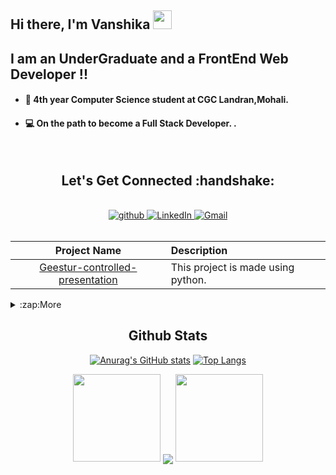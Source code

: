

<html>
 <body>
<!--   <a target="_blank" rel="noopener noreferrer" href="https://github.com/Vanshika95250/Vanshika95250/blob/master/2021Stats.gif"><img src="https://github.com/programvidhi89/programvidhi89/blob/master/2021Stats.gif" style="max-width: 100%;"></a> -->
<!--     <h2>Watch my contribution graph get eaten by the snake 🐍</h2> -->
   
  <h2>Hi there, I'm Vanshika <img src="https://media.giphy.com/media/ltu3chhH9nbtYx36Bd/giphy.gif" width="30"></h2>

  <h2>I am an UnderGraduate and a FrontEnd Web Developer !!</h2>

  - <h4>🏡 4th year Computer Science student at CGC Landran,Mohali.</h4>
  - <h4>💻 On the path to become a Full Stack Developer. .</h4>
  
  <br />


  <h2 align="center">Let's Get Connected :handshake:</h2>
  <p align="center">
  <a href="https://github.com/Vanshika95250">
  <br />
  <img src="https://camo.githubusercontent.com/b2d1ae072c968dbeaf2232f0e1071ae5a7b218b11caec1ae5c69c10ef370a3cc/68747470733a2f2f696d672e736869656c64732e696f2f62616467652f6769746875622d2532333234323932652e7376673f267374796c653d666f722d7468652d6261646765266c6f676f3d676974687562266c6f676f436f6c6f723d7768697465" alt="github" data-canonical-src="https://img.shields.io/badge/github-%2324292e.svg?&amp;style=for-the-badge&amp;logo=github&amp;logoColor=white" style="max-width:100%;">
  </a>

  <a href="www.linkedin.com/in/vanshika-2911b9210">
  <img alt="LinkedIn" src="https://camo.githubusercontent.com/8bb7c1de40aadb0d8eede2add7716932344b30235088d239831fe0e884de8f82/68747470733a2f2f696d672e736869656c64732e696f2f62616467652f6c696e6b6564696e2532302d2532333030373742352e7376673f267374796c653d666f722d7468652d6261646765266c6f676f3d6c696e6b6564696e266c6f676f436f6c6f723d7768697465" data-canonical-src="https://img.shields.io/badge/linkedin%20-%230077B5.svg?&amp;style=for-the-badge&amp;logo=linkedin&amp;logoColor=white" style="max-width:100%;">
  </a>
  <a href="mailto:vanshikajindal.1194@gmail.com"><img alt="Gmail" src="https://camo.githubusercontent.com/571384769c09e0c66b45e39b5be70f68f552db3e2b2311bc2064f0d4a9f5983b/68747470733a2f2f696d672e736869656c64732e696f2f62616467652f476d61696c2d4431343833363f7374796c653d666f722d7468652d6261646765266c6f676f3d676d61696c266c6f676f436f6c6f723d7768697465" data-canonical-src="https://img.shields.io/badge/Gmail-D14836?style=for-the-badge&amp;logo=gmail&amp;logoColor=white" style="max-width:100%;"></a>
    
  <br />
  
  <br />
  <table>
   <thead>
    <tr>
    <th align="center">Project Name</th>
    <th align="left">Description</th>
    </tr>
   </thead>
   <tbody> 
    <tr>
     <td align="center"><a href="https://github.com/Vanshika95250/Gesture-controlled-presentation">Geestur-controlled-presentation</a></td>
     <td align="left">This project is made using python. </td>
    </tr>
    <tr>
    
   </tbody>
  </table>
  
  <details>   <summary>:zap:More</summary>
  
  <h1 align="center"> Tech-Stack </h1>
  <p align="center"> 
  
  
  <a target="_blank" rel="noopener noreferrer" href="https://camo.githubusercontent.com/22adfb1d85bcb2de22efe8036b9ba680ccf43a8303ce921c934b994607400754/68747470733a2f2f696d672e736869656c64732e696f2f62616467652f632b2b2d2532333030353939432e7376673f267374796c653d666f722d7468652d6261646765266c6f676f3d63253242253242266f676f436f6c6f723d7768697465"><img alt="C++" src="https://camo.githubusercontent.com/22adfb1d85bcb2de22efe8036b9ba680ccf43a8303ce921c934b994607400754/68747470733a2f2f696d672e736869656c64732e696f2f62616467652f632b2b2d2532333030353939432e7376673f267374796c653d666f722d7468652d6261646765266c6f676f3d63253242253242266f676f436f6c6f723d7768697465" data-canonical-src="https://img.shields.io/badge/c++-%2300599C.svg?&amp;style=for-the-badge&amp;logo=c%2B%2B&amp;ogoColor=white" style="max-width:80%;"></a>
  
   
   
  <a target="_blank" rel="noopener noreferrer" href="https://camo.githubusercontent.com/1f8e7f12b53c7bf4a9ba15fea5020b97c2dd5a0413bde6aec12df5f0025fcc38/68747470733a2f2f696d672e736869656c64732e696f2f62616467652f68746d6c352d2532334533344632362e7376673f267374796c653d666f722d7468652d6261646765266c6f676f3d68746d6c35266c6f676f436f6c6f723d7768697465"><img alt="HTML5" src="https://camo.githubusercontent.com/1f8e7f12b53c7bf4a9ba15fea5020b97c2dd5a0413bde6aec12df5f0025fcc38/68747470733a2f2f696d672e736869656c64732e696f2f62616467652f68746d6c352d2532334533344632362e7376673f267374796c653d666f722d7468652d6261646765266c6f676f3d68746d6c35266c6f676f436f6c6f723d7768697465" data-canonical-src="https://img.shields.io/badge/html5-%23E34F26.svg?&amp;style=for-the-badge&amp;logo=html5&amp;logoColor=white" style="max-width:100%;"></a>
  
   <a target="_blank" rel="noopener noreferrer" href="https://camo.githubusercontent.com/a0f96256aaddde15e6bc6bcd651d24ba4bb1967339fed819630d91c61aaa1634/68747470733a2f2f696d672e736869656c64732e696f2f62616467652f637373332d2532333135373242362e7376673f267374796c653d666f722d7468652d6261646765266c6f676f3d63737333266c6f676f436f6c6f723d7768697465"><img alt="CSS3" src="https://camo.githubusercontent.com/a0f96256aaddde15e6bc6bcd651d24ba4bb1967339fed819630d91c61aaa1634/68747470733a2f2f696d672e736869656c64732e696f2f62616467652f637373332d2532333135373242362e7376673f267374796c653d666f722d7468652d6261646765266c6f676f3d63737333266c6f676f436f6c6f723d7768697465" data-canonical-src="https://img.shields.io/badge/css3-%231572B6.svg?&amp;style=for-the-badge&amp;logo=css3&amp;logoColor=white" style="max-width:100%;"></a>
   <a href="https://github.com/anuraghazra/github-readme-stats"><img src="https://camo.githubusercontent.com/916d8619dbd36fb80f1f8a3694eadc9836c5969bdfbe1f63e2672b981d1382d6/68747470733a2f2f6769746875622d726561646d652d73746174732e76657263656c2e6170702f6170693f757365726e616d653d56616e7368696b613935323530" alt="Anurag's GitHub stats" data-canonical-src="https://github-readme-stats.vercel.app/api?username=Vanshika95250" style="max-width: 100%;"></a>
   
   <a target="_blank" rel="noopener noreferrer" href="https://camo.githubusercontent.com/b768ae6e4f89b74512e6de02a8367fd71465bc3d88ef1cf2f1622e2017c32bea/68747470733a2f2f696d672e736869656c64732e696f2f62616467652f626f6f7473747261702d2532333536334437432e7376673f7374796c653d666f722d7468652d6261646765266c6f676f3d626f6f747374726170266c6f676f436f6c6f723d7768697465"><img alt="Bootstrap" src="https://camo.githubusercontent.com/b768ae6e4f89b74512e6de02a8367fd71465bc3d88ef1cf2f1622e2017c32bea/68747470733a2f2f696d672e736869656c64732e696f2f62616467652f626f6f7473747261702d2532333536334437432e7376673f7374796c653d666f722d7468652d6261646765266c6f676f3d626f6f747374726170266c6f676f436f6c6f723d7768697465" data-canonical-src="https://img.shields.io/badge/bootstrap-%23563D7C.svg?style=for-the-badge&logo=bootstrap&logoColor=white" style="max-width:100%;"></a>
 

  
   
 </details>
  
  <h2 align="center">Github Stats</h2>

  <div align="center" display="flex" dir="auto">
<!--    <a href="https://github.com/anuraghazra/github-readme-stats"><img src="https://camo.githubusercontent.com/59851c9bacb2a03e6d63c4560cc4f689a39e105065fb14b2e6c42b09e91dde6a/68747470733a2f2f6769746875622d726561646d652d73746174732e76657263656c2e6170702f6170693f757365726e616d653d536f75726176363126636f756e745f707269766174653d74727565267468656d653d7261646963616c" style="width: 50%" alt="Anurag's GitHub stats" data-canonical-src="https://github-readme-stats.vercel.app/api?username=programvidhi89&amp;count_private=true&amp;theme=radical" style="max-width: 100%;"></a> -->

<a href="https://github.com/anuraghazra/github-readme-stats"><img src="https://camo.githubusercontent.com/916d8619dbd36fb80f1f8a3694eadc9836c5969bdfbe1f63e2672b981d1382d6/68747470733a2f2f6769746875622d726561646d652d73746174732e76657263656c2e6170702f6170693f757365726e616d653d56616e7368696b613935323530" alt="Anurag's GitHub stats" data-canonical-src="https://github-readme-stats.vercel.app/api?username=Vanshika95250" style="max-width: 100%;"></a>
  <a href="https://github.com/anuraghazra/github-readme-stats"><img src="https://camo.githubusercontent.com/3327013ff8da08d5e8d58f001813671172b19e767144e5ab72f400deafb88feb/68747470733a2f2f6769746875622d726561646d652d73746174732e76657263656c2e6170702f6170692f746f702d6c616e67732f3f757365726e616d653d56616e7368696b61393532353026686964653d6a6176617363726970742c68746d6c" alt="Top Langs" data-canonical-src="https://github-readme-stats.vercel.app/api/top-langs/?username=Vanshika95250&amp;hide=javascript,html" style="max-width: 100%;"></a>
   
  </div>
 
  <div align="center">
   <p align="center">
      <img height="140" width="140" src="https://user-images.githubusercontent.com/78967360/158388511-9b4590dc-96f5-402a-9b6b-b51add4efc70.png">
     <img align="center" src="https://github-readme-streak-stats.herokuapp.com/?user=programvidhi89&theme=black-ice&hide_border=true&stroke=0000&background=060A0CD0"/>
      <img height="140" width="140" src="https://user-images.githubusercontent.com/78967360/158388859-2bac10f7-efd5-45d7-93bb-777271b5426f.png">
   </p>
  </div>
  
  <br />
<!--   <h2>Watch my contribution graph get eaten by the snake 🐍</h2>
  <img align="center" src="https://github.com/programvidhi89/programvidhi89/blob/output/github-contribution-grid-snake.gif" width="1050">   -->
 </body>
</html>
